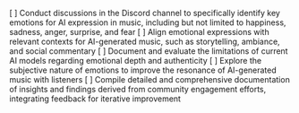 [ ] Conduct discussions in the Discord channel to specifically identify key emotions for AI expression in music, including but not limited to happiness, sadness, anger, surprise, and fear
[ ] Align emotional expressions with relevant contexts for AI-generated music, such as storytelling, ambiance, and social commentary
[ ] Document and evaluate the limitations of current AI models regarding emotional depth and authenticity
[ ] Explore the subjective nature of emotions to improve the resonance of AI-generated music with listeners
[ ] Compile detailed and comprehensive documentation of insights and findings derived from community engagement efforts, integrating feedback for iterative improvement